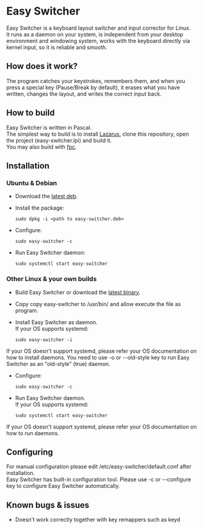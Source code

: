 # Easy Switcher
Easy Switcher is a keyboard layout switcher and input corrector for Linux.  
It runs as a daemon on your system, is independent from your desktop environment and windowing system, works with the keyboard directly via kernel input, so it is reliable and smooth.   

## How does it work?
The program catches your keystrokes, remembers them, and when you press a special key (Pause/Break by default), it erases what you have written, changes the layout, and writes the correct input back.

## How to build
Easy Switcher is written in Pascal.  
The simplest way to build is to install [Lazarus](https://www.lazarus-ide.org/), clone this repository, open the project (easy-switcher.lpi) and build it.  
You may also build with [fpc](https://www.freepascal.org/).

## Installation
### Ubuntu & Debian
* Download the [latest deb](https://github.com/freemind001/easy-switcher/releases).
* Install the package:

	`sudo dpkg -i <path to easy-switcher.deb>`
* Configure:

	`sudo easy-switcher -c`
* Run Easy Switcher daemon:

	`sudo systemctl start easy-switcher`

### Other Linux & your own builds
* Build Easy Switcher or download the [latest binary](https://github.com/freemind001/easy-switcher/releases).
* Copy copy easy-switcher to /usr/bin/ and allow execute the file as program.
* Install Easy Switcher as daemon.  
If your OS supports systemd:

	`sudo easy-switcher -i`

If your OS doesn't support systemd, please refer your OS documentation on how to install daemons. You need to use -o or --old-style key to run Easy Switcher as an "old-style" (true) daemon.
* Configure:

	`sudo easy-switcher -c`
* Run Easy Switcher daemon.  
If your OS supports systemd:

	`sudo systemctl start easy-switcher`

If your OS doesn't support systemd, please refer your OS documentation on how to run daemons.

## Configuring
For manual configuration please edit /etc/easy-switcher/default.conf after installation.  
Easy Switcher has built-in configuration tool. Please use -c or --configure key to configure Easy Switcher automatically.

## Known bugs & issues
* Doesn't work correctly together with key remappers such as keyd
